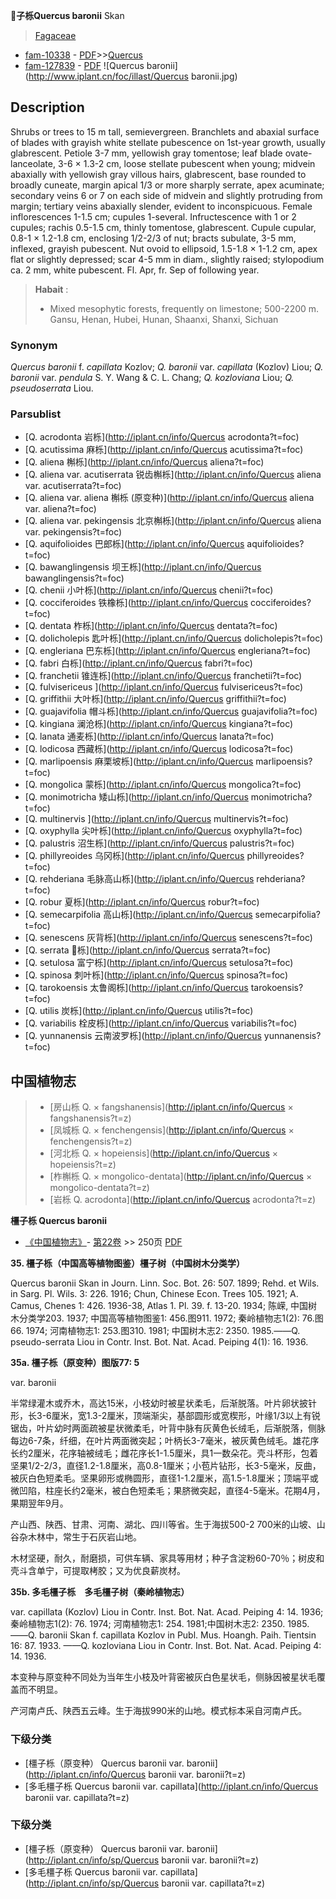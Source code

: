 **子栎Quercus baronii** Skan

> [Fagaceae](http://iplant.cn/info/Fagaceae?t=foc)
* [fam-10338](http://www.iplant.cn/foc/fam/10338) - [PDF](http://www.iplant.cn/foc/pdf/Fagaceae.pdf)>>[Quercus](http://iplant.cn/info/Quercus?t=foc)
* [fam-127839](http://www.iplant.cn/foc/fam/127839) - [PDF](http://www.iplant.cn/foc/pdf/Quercus.pdf)
![Quercus baronii](http://www.iplant.cn/foc/illast/Quercus baronii.jpg)

## Description

Shrubs or trees to 15 m tall, semievergreen. Branchlets and abaxial surface of blades with grayish white stellate pubescence on 1st-year growth, usually glabrescent. Petiole 3-7 mm, yellowish gray tomentose; leaf blade ovate-lanceolate, 3-6 ×  1.3-2 cm, loose stellate pubescent when young; midvein abaxially with yellowish gray villous hairs, glabrescent, base rounded to broadly cuneate, margin apical 1/3 or more sharply serrate, apex acuminate; secondary veins 6 or 7 on each side of midvein and slightly protruding from margin; tertiary veins abaxially slender, evident to inconspicuous. Female inflorescences 1-1.5 cm; cupules 1-several. Infructescence with 1 or 2 cupules; rachis 0.5-1.5 cm, thinly tomentose, glabrescent. Cupule cupular, 0.8-1 ×  1.2-1.8 cm, enclosing 1/2-2/3 of nut; bracts subulate, 3-5 mm, inflexed, grayish pubescent. Nut ovoid to ellipsoid, 1.5-1.8 ×  1-1.2 cm, apex flat or slightly depressed; scar 4-5 mm in diam., slightly raised; stylopodium ca. 2 mm, white pubescent. Fl. Apr, fr. Sep of following year.

> **Habait** : 
>*  Mixed mesophytic forests, frequently on limestone; 500-2200 m. Gansu, Henan, Hubei, Hunan, Shaanxi, Shanxi, Sichuan

### Synonym
*Quercus baronii* f. *capillata* Kozlov; *Q. baronii* var. *capillata* (Kozlov) Liou; *Q. baronii* var. *pendula* S. Y. Wang & C. L. Chang; *Q. kozloviana* Liou; *Q. pseudoserrata* Liou.

### Parsublist

* [Q.  acrodonta  岩栎](http://iplant.cn/info/Quercus acrodonta?t=foc)
* [Q.  acutissima  麻栎](http://iplant.cn/info/Quercus acutissima?t=foc)
* [Q.  aliena  槲栎](http://iplant.cn/info/Quercus aliena?t=foc)
* [Q.  aliena var. acutiserrata  锐齿槲栎](http://iplant.cn/info/Quercus aliena var. acutiserrata?t=foc)
* [Q.  aliena var. aliena  槲栎 (原变种)](http://iplant.cn/info/Quercus aliena var. aliena?t=foc)
* [Q.  aliena var. pekingensis  北京槲栎](http://iplant.cn/info/Quercus aliena var. pekingensis?t=foc)
* [Q.  aquifolioides  巴郎栎](http://iplant.cn/info/Quercus aquifolioides?t=foc)
* [Q.  bawanglingensis  坝王栎](http://iplant.cn/info/Quercus bawanglingensis?t=foc)
* [Q.  chenii  小叶栎](http://iplant.cn/info/Quercus chenii?t=foc)
* [Q.  cocciferoides  铁橡栎](http://iplant.cn/info/Quercus cocciferoides?t=foc)
* [Q.  dentata  柞栎](http://iplant.cn/info/Quercus dentata?t=foc)
* [Q.  dolicholepis  匙叶栎](http://iplant.cn/info/Quercus dolicholepis?t=foc)
* [Q.  engleriana  巴东栎](http://iplant.cn/info/Quercus engleriana?t=foc)
* [Q.  fabri  白栎](http://iplant.cn/info/Quercus fabri?t=foc)
* [Q.  franchetii  锥连栎](http://iplant.cn/info/Quercus franchetii?t=foc)
* [Q.  fulvisericeus  ](http://iplant.cn/info/Quercus fulvisericeus?t=foc)
* [Q.  griffithii  大叶栎](http://iplant.cn/info/Quercus griffithii?t=foc)
* [Q.  guajavifolia  帽斗栎](http://iplant.cn/info/Quercus guajavifolia?t=foc)
* [Q.  kingiana  澜沧栎](http://iplant.cn/info/Quercus kingiana?t=foc)
* [Q.  lanata  通麦栎](http://iplant.cn/info/Quercus lanata?t=foc)
* [Q.  lodicosa  西藏栎](http://iplant.cn/info/Quercus lodicosa?t=foc)
* [Q.  marlipoensis  麻栗坡栎](http://iplant.cn/info/Quercus marlipoensis?t=foc)
* [Q.  mongolica  蒙栎](http://iplant.cn/info/Quercus mongolica?t=foc)
* [Q.  monimotricha  矮山栎](http://iplant.cn/info/Quercus monimotricha?t=foc)
* [Q.  multinervis  ](http://iplant.cn/info/Quercus multinervis?t=foc)
* [Q.  oxyphylla  尖叶栎](http://iplant.cn/info/Quercus oxyphylla?t=foc)
* [Q.  palustris  沼生栎](http://iplant.cn/info/Quercus palustris?t=foc)
* [Q.  phillyreoides  乌冈栎](http://iplant.cn/info/Quercus phillyreoides?t=foc)
* [Q.  rehderiana  毛脉高山栎](http://iplant.cn/info/Quercus rehderiana?t=foc)
* [Q.  robur  夏栎](http://iplant.cn/info/Quercus robur?t=foc)
* [Q.  semecarpifolia  高山栎](http://iplant.cn/info/Quercus semecarpifolia?t=foc)
* [Q.  senescens  灰背栎](http://iplant.cn/info/Quercus senescens?t=foc)
* [Q.  serrata  栎](http://iplant.cn/info/Quercus serrata?t=foc)
* [Q.  setulosa  富宁栎](http://iplant.cn/info/Quercus setulosa?t=foc)
* [Q.  spinosa  刺叶栎](http://iplant.cn/info/Quercus spinosa?t=foc)
* [Q.  tarokoensis  太鲁阁栎](http://iplant.cn/info/Quercus tarokoensis?t=foc)
* [Q.  utilis  炭栎](http://iplant.cn/info/Quercus utilis?t=foc)
* [Q.  variabilis  栓皮栎](http://iplant.cn/info/Quercus variabilis?t=foc)
* [Q.  yunnanensis  云南波罗栎](http://iplant.cn/info/Quercus yunnanensis?t=foc)

## 中国植物志

> * [房山栎  Q.  × fangshanensis](http://iplant.cn/info/Quercus × fangshanensis?t=z)
> * [凤城栎  Q.  × fenchengensis](http://iplant.cn/info/Quercus × fenchengensis?t=z)
> * [河北栎  Q.  × hopeiensis](http://iplant.cn/info/Quercus × hopeiensis?t=z)
> * [柞槲栎  Q.  × mongolico-dentata](http://iplant.cn/info/Quercus × mongolico-dentata?t=z)
> * [岩栎  Q.  acrodonta](http://iplant.cn/info/Quercus acrodonta?t=z)

**橿子栎 Quercus baronii**

* [《中国植物志》](http://www.iplant.cn/frps)- [第22卷](http://www.iplant.cn/frps/vol/22) >> 250页 [PDF](http://www.iplant.cn/frps/pdf/22/250b.pdf)

**35. 橿子栎（中国高等植物图鉴）橿子树（中国树木分类学）**

Quercus baronii Skan in Journ. Linn. Soc. Bot. 26: 507. 1899; Rehd. et Wils. in Sarg. Pl. Wils. 3: 226. 1916; Chun, Chinese Econ. Trees 105. 1921; A. Camus, Chenes 1: 426. 1936-38, Atlas 1. Pl. 39. f. 13-20. 1934; 陈嵘, 中国树木分类学203. 1937; 中国高等植物图鉴1: 456.图911. 1972; 秦岭植物志1(2): 76.图66. 1974; 河南植物志1: 253.图310. 1981; 中国树木志2: 2350. 1985.——Q. pseudo-serrata Liou in Contr. Inst. Bot. Nat. Acad. Peiping 4(1): 16. 1936.

**35a. 橿子栎（原变种）图版77: 5**

var. baronii

半常绿灌木或乔木，高达15米，小枝幼时被星状柔毛，后渐脱落。叶片卵状披针形，长3-6厘米，宽1.3-2厘米，顶端渐尖，基部圆形或宽楔形，叶缘1/3以上有锐锯齿，叶片幼时两面疏被星状微柔毛，叶背中脉有灰黄色长绒毛，后渐脱落，侧脉每边6-7条，纤细，在叶片两面微突起；叶柄长3-7毫米，被灰黄色绒毛。雄花序长约2厘米，花序轴被绒毛；雌花序长1-1.5厘米，具1一数朵花。壳斗杯形，包着坚果1/2-2/3，直径1.2-1.8厘米，高0.8-1厘米；小苞片钻形，长3-5毫米，反曲，被灰白色短柔毛。坚果卵形或椭圆形，直径1-1.2厘米，高1.5-1.8厘米；顶端平或微凹陷，柱座长约2毫米，被白色短柔毛；果脐微突起，直径4-5毫米。花期4月，果期翌年9月。

产山西、陕西、甘肃、河南、湖北、四川等省。生于海拔500-2 700米的山坡、山谷杂木林中，常生于石灰岩山地。

木材坚硬，耐久，耐磨损，可供车辆、家具等用材；种子含淀粉60-70％；树皮和壳斗含单宁，可提取栲胶；又为优良薪炭材。

**35b. 多毛橿子栎　多毛橿子树（秦岭植物志）**

var. capillata (Kozlov) Liou in Contr. Inst. Bot. Nat. Acad. Peiping 4: 14. 1936; 秦岭植物志1(2): 76. 1974; 河南植物志1: 254. 1981;中国树木志2: 2350. 1985.——Q. baronii Skan f. capillata Kozlov in Publ. Mus. Hoangh. Paih. Tientsin 16: 87. 1933. ——Q. kozloviana Liou in Contr. Inst. Bot. Nat. Acad. Peiping 4: 14. 1936.

本变种与原变种不同处为当年生小枝及叶背密被灰白色星状毛，侧脉因被星状毛覆盖而不明显。

产河南卢氏、陕西五云峰。生于海拔990米的山地。模式标本采自河南卢氏。

### 下级分类
* [橿子栎（原变种）  Quercus baronii var. baronii](http://iplant.cn/info/Quercus baronii var. baronii?t=z)
* [多毛橿子栎  Quercus baronii var. capillata](http://iplant.cn/info/Quercus baronii var. capillata?t=z)

### 下级分类
* [橿子栎（原变种）  Quercus baronii var. baronii](http://iplant.cn/info/sp/Quercus baronii var. baronii?t=z)
* [多毛橿子栎  Quercus baronii var. capillata](http://iplant.cn/info/sp/Quercus baronii var. capillata?t=z)
